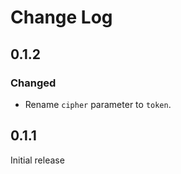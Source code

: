 # Change Log

## 0.1.2

### Changed

* Rename `cipher` parameter to `token`.

## 0.1.1

Initial release
